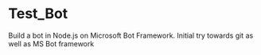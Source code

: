 # Test_Bot
Build a bot in Node.js on Microsoft Bot Framework.
Initial try towards git as well as MS Bot framework